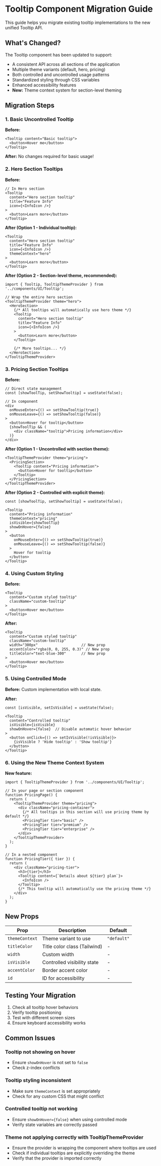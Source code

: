 # Tooltip Component Migration Guide

This guide helps you migrate existing tooltip implementations to the new unified Tooltip API.

## What's Changed?

The Tooltip component has been updated to support:
- A consistent API across all sections of the application
- Multiple theme variants (default, hero, pricing)
- Both controlled and uncontrolled usage patterns
- Standardized styling through CSS variables
- Enhanced accessibility features
- **New:** Theme context system for section-level theming

## Migration Steps

### 1. Basic Uncontrolled Tooltip

**Before:**
```tsx
<Tooltip content="Basic tooltip">
  <button>Hover me</button>
</Tooltip>
```

**After:**
No changes required for basic usage!

### 2. Hero Section Tooltips

**Before:**
```tsx
// In Hero section
<Tooltip 
  content="Hero section tooltip"
  title="Feature Info"
  icon={<InfoIcon />}
>
  <button>Learn more</button>
</Tooltip>
```

**After (Option 1 - Individual tooltip):**
```tsx
<Tooltip 
  content="Hero section tooltip"
  title="Feature Info"
  icon={<InfoIcon />}
  themeContext="hero"
>
  <button>Learn more</button>
</Tooltip>
```

**After (Option 2 - Section-level theme, recommended):**
```tsx
import { Tooltip, TooltipThemeProvider } from '../components/UI/Tooltip';

// Wrap the entire hero section
<TooltipThemeProvider theme="hero">
  <HeroSection>
    {/* All tooltips will automatically use hero theme */}
    <Tooltip 
      content="Hero section tooltip"
      title="Feature Info"
      icon={<InfoIcon />}
    >
      <button>Learn more</button>
    </Tooltip>
    
    {/* More tooltips... */}
  </HeroSection>
</TooltipThemeProvider>
```

### 3. Pricing Section Tooltips

**Before:**
```tsx
// Direct state management
const [showToolTip, setShowTooltip] = useState(false);

// In component
<div 
  onMouseEnter={() => setShowTooltip(true)}
  onMouseLeave={() => setShowTooltip(false)}
>
  <button>Hover for tooltip</button>
  {showToolTip && (
    <div className="tooltip">Pricing information</div>
  )}
</div>
```

**After (Option 1 - Uncontrolled with section theme):**
```tsx
<TooltipThemeProvider theme="pricing">
  <PricingSection>
    <Tooltip content="Pricing information">
      <button>Hover for tooltip</button>
    </Tooltip>
  </PricingSection>
</TooltipThemeProvider>
```

**After (Option 2 - Controlled with explicit theme):**
```tsx
const [showToolTip, setShowTooltip] = useState(false);

<Tooltip 
  content="Pricing information"
  themeContext="pricing"
  isVisible={showToolTip}
  showOnHover={false}
>
  <button 
    onMouseEnter={() => setShowTooltip(true)}
    onMouseLeave={() => setShowTooltip(false)}
  >
    Hover for tooltip
  </button>
</Tooltip>
```

### 4. Using Custom Styling

**Before:**
```tsx
<Tooltip 
  content="Custom styled tooltip"
  className="custom-tooltip"
>
  <button>Hover me</button>
</Tooltip>
```

**After:**
```tsx
<Tooltip 
  content="Custom styled tooltip"
  className="custom-tooltip"
  width="300px"                    // New prop
  accentColor="rgba(0, 0, 255, 0.3)" // New prop
  titleColor="text-blue-300"       // New prop
>
  <button>Hover me</button>
</Tooltip>
```

### 5. Using Controlled Mode

**Before:**
Custom implementation with local state.

**After:**
```tsx
const [isVisible, setIsVisible] = useState(false);

<Tooltip 
  content="Controlled tooltip"
  isVisible={isVisible}
  showOnHover={false}  // Disable automatic hover behavior
>
  <button onClick={() => setIsVisible(!isVisible)}>
    {isVisible ? 'Hide tooltip' : 'Show tooltip'}
  </button>
</Tooltip>
```

### 6. Using the New Theme Context System

**New feature:**
```tsx
import { TooltipThemeProvider } from '../components/UI/Tooltip';

// In your page or section component
function PricingPage() {
  return (
    <TooltipThemeProvider theme="pricing">
      <div className="pricing-container">
        {/* All tooltips in this section will use pricing theme by default */}
        <PricingTier tier="basic" />
        <PricingTier tier="premium" />
        <PricingTier tier="enterprise" />
      </div>
    </TooltipThemeProvider>
  );
}

// In a nested component
function PricingTier({ tier }) {
  return (
    <div className="pricing-tier">
      <h3>{tier}</h3>
      <Tooltip content={`Details about ${tier} plan`}>
        <InfoIcon />
      </Tooltip>
      {/* This tooltip will automatically use the pricing theme */}
    </div>
  );
}
```

## New Props

| Prop | Description | Default |
|------|-------------|---------|
| `themeContext` | Theme variant to use | `"default"` |
| `titleColor` | Title color class (Tailwind) | - |
| `width` | Custom width | - |
| `isVisible` | Controlled visibility state | - |
| `accentColor` | Border accent color | - |
| `id` | ID for accessibility | - |

## Testing Your Migration

1. Check all tooltip hover behaviors
2. Verify tooltip positioning
3. Test with different screen sizes
4. Ensure keyboard accessibility works

## Common Issues

### Tooltip not showing on hover
- Ensure `showOnHover` is not set to `false`
- Check z-index conflicts

### Tooltip styling inconsistent
- Make sure `themeContext` is set appropriately
- Check for any custom CSS that might conflict

### Controlled tooltip not working
- Ensure `showOnHover={false}` when using controlled mode
- Verify state variables are correctly passed 

### Theme not applying correctly with TooltipThemeProvider
- Ensure the provider is wrapping the component where tooltips are used
- Check if individual tooltips are explicitly overriding the theme
- Verify that the provider is imported correctly 
